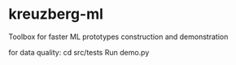 # kreuzberg-ml
Toolbox for faster ML prototypes construction and demonstration

for data quality:
cd src/tests
Run demo.py
